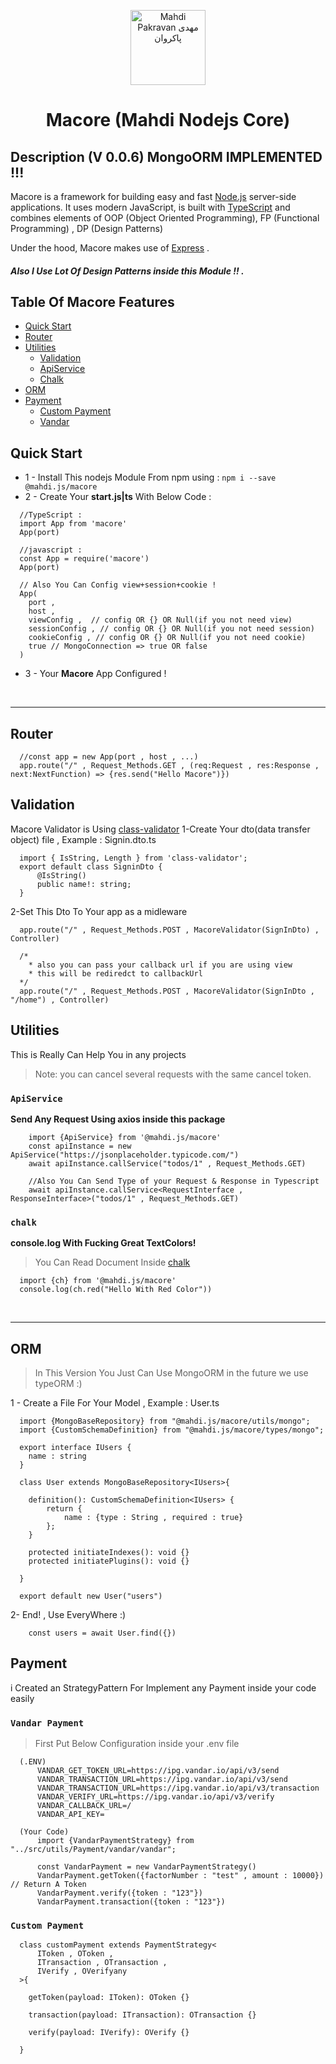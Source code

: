 <p align="center">
  <a href="http://macore.ir" target="blank"><img src="https://s16.picofile.com/file/8424560968/profile_pic.png" width="120" alt="Mahdi Pakravan مهدی پاکروان" /></a>
  <h1 align="center">Macore <span>(Mahdi Nodejs Core)</span></h1>
</p>


## Description (V 0.0.6) MongoORM IMPLEMENTED !!!

Macore is a framework for building easy and fast <a href="http://nodejs.org" target="_blank">Node.js</a> server-side applications. It uses modern JavaScript, is built with  <a href="http://www.typescriptlang.org" target="_blank">TypeScript</a> and combines elements of OOP (Object Oriented Programming), FP (Functional Programming) , DP (Design Patterns)

<p>Under the hood, Macore makes use of <a href="https://expressjs.com/" target="_blank">Express</a> .

<h5>Also I Use Lot Of Design Patterns inside this Module !!</a> .

## Table Of Macore Features

- [Quick Start](#quick-start)
- [Router](#router)
- [Utilities](#utilities)
    - [Validation](#validation)
    - [ApiService](#apiservice)
    - [Chalk](#chalk)
- [ORM](#orm)
- [Payment](#payment)
  - [Custom Payment](#payment-custom)
  - [Vandar](#payment-vandar)

## Quick Start

* 1 - Install This nodejs Module From npm using : ``` npm i --save @mahdi.js/macore ```
* 2 - Create Your <b>start.js|ts</b> With Below Code : 
```
  //TypeScript : 
  import App from 'macore'
  App(port)

  //javascript :
  const App = require('macore')
  App(port)

  // Also You Can Config view+session+cookie !
  App(
    port , 
    host , 
    viewConfig ,  // config OR {} OR Null(if you not need view)
    sessionConfig , // config OR {} OR Null(if you not need session)
    cookieConfig , // config OR {} OR Null(if you not need cookie)
    true // MongoConnection => true OR false
  ) 
```
* 3 - Your <b>Macore</b> App Configured !

<br/>
<hr/>

## Router

```
  //const app = new App(port , host , ...)
  app.route("/" , Request_Methods.GET , (req:Request , res:Response , next:NextFunction) => {res.send("Hello Macore")})
```

## Validation
Macore Validator is Using [class-validator](https://github.com/typestack/class-validator)
1-Create Your dto(data transfer object) file , Example : Signin.dto.ts
```
  import { IsString, Length } from 'class-validator';
  export default class SigninDto {
      @IsString()
      public name!: string;
  }
```
2-Set This Dto To Your app as a midleware
```
  app.route("/" , Request_Methods.POST , MacoreValidator(SignInDto) , Controller)
  
  /*
    * also you can pass your callback url if you are using view
    * this will be rediredct to callbackUrl
  */
  app.route("/" , Request_Methods.POST , MacoreValidator(SignInDto , "/home") , Controller)
```

## Utilities
This is Really Can Help You in any projects
> Note: you can cancel several requests with the same cancel token.

### `ApiService`
**Send Any Request Using axios inside this package**
```
    import {ApiService} from '@mahdi.js/macore'
    const apiInstance = new ApiService("https://jsonplaceholder.typicode.com/")
    await apiInstance.callService("todos/1" , Request_Methods.GET)
    
    //Also You Can Send Type of your Request & Response in Typescript
    await apiInstance.callService<RequestInterface , ResponseInterface>("todos/1" , Request_Methods.GET) 
```

### `chalk`
**console.log With Fucking Great TextColors!**
> You Can Read Document Inside [chalk](https://npmjs.com/package/chalk)
```
  import {ch} from '@mahdi.js/macore'
  console.log(ch.red("Hello With Red Color"))
```

<br/>
<hr/>


## ORM
> In This Version You Just Can Use MongoORM in the future we use typeORM :) 

1 - Create a File For Your Model , Example : User.ts
```
  import {MongoBaseRepository} from "@mahdi.js/macore/utils/mongo";
  import {CustomSchemaDefinition} from "@mahdi.js/macore/types/mongo";
  
  export interface IUsers {
    name : string
  }
  
  class User extends MongoBaseRepository<IUsers>{

    definition(): CustomSchemaDefinition<IUsers> {
        return {
            name : {type : String , required : true}
        };
    }

    protected initiateIndexes(): void {}
    protected initiatePlugins(): void {}

  }

  export default new User("users")
```
2- End! , Use EveryWhere :)
```
    const users = await User.find({})
```

## Payment
i Created an StrategyPattern For Implement any Payment inside your code easily 

### `Vandar Payment`
> First Put Below Configuration inside your .env file
```
  (.ENV)
      VANDAR_GET_TOKEN_URL=https://ipg.vandar.io/api/v3/send
      VANDAR_TRANSACTION_URL=https://ipg.vandar.io/api/v3/send
      VANDAR_TRANSACTION_URL=https://ipg.vandar.io/api/v3/transaction
      VANDAR_VERIFY_URL=https://ipg.vandar.io/api/v3/verify
      VANDAR_CALLBACK_URL=/
      VANDAR_API_KEY=
```
```
  (Your Code)
      import {VandarPaymentStrategy} from "../src/utils/Payment/vandar/vandar";
      
      const VandarPayment = new VandarPaymentStrategy()
      VandarPayment.getToken({factorNumber : "test" , amount : 10000}) // Return A Token
      VandarPayment.verify({token : "123"})
      VandarPayment.transaction({token : "123"})
```

### `Custom Payment`

```
  class customPayment extends PaymentStrategy<
      IToken , OToken ,
      ITransaction , OTransaction ,
      IVerify , OVerifyany
  >{

    getToken(payload: IToken): OToken {}

    transaction(payload: ITransaction): OTransaction {}

    verify(payload: IVerify): OVerify {}

  }

```